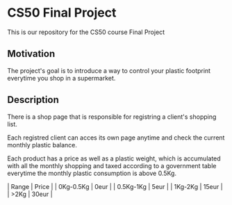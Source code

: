 # CS50 Final Project
This is our repository for the CS50 course Final Project

## Motivation

The project's goal is to introduce a way to control your plastic footprint everytime you shop in a supermarket.

## Description

There is a shop page that is responsible for registring a client's shopping list.

Each registred client can acces its own page anytime and check the current monthly plastic balance.

Each product has a price as well as a plastic weight, which is accumulated with all the monthly shopping and taxed according to a government table everytime the monthly plastic consumption is above 0.5Kg.

|  Range    |  Price  |
| 0Kg-0.5Kg |    0eur |
| 0.5Kg-1Kg |    5eur |
| 1Kg-2Kg   |   15eur |
|    >2Kg   |   30eur |